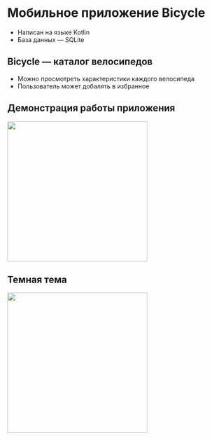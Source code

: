 # Мобильное приложение Bicycle

- Написан на языке Kotlin
- База данных — SQLite

## Bicycle — каталог велосипедов

- Можно просмотреть характеристики каждого велосипеда
- Пользователь может добалять в избранное

## Демонстрация работы приложения
<img src="github_images/Светлая_тема.gif" width="320">

## Темная тема
<img src="github_images/Темная_тема.gif" width="320">
